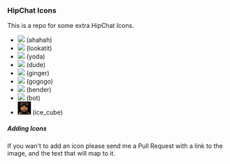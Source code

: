 ### HipChat Icons

This is a repo for some extra HipChat Icons.

* ![](icons/dennis.jpg) (ahahah)
* ![](icons/lookatit.jpg) (lookatit)
* ![](icons/yoda.jpg) (yoda)
* ![](icons/dude.jpg) (dude) 
* ![](icons/ginger-fury.jpg) (ginger) 
* ![](icons/sc.png) (gogogo) 
* ![](icons/bender.jpg) (bender) 
* ![](icons/robot.png) (bot) 
* ![](icons/ice_cube.jpg) (ice_cube)


##### Adding Icons

If you wan't to add an icon please send me a Pull Request with a link to the image, and the text that will map to it.
